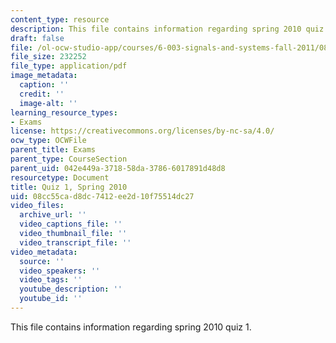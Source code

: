 ```yaml
---
content_type: resource
description: This file contains information regarding spring 2010 quiz 1.
draft: false
file: /ol-ocw-studio-app/courses/6-003-signals-and-systems-fall-2011/08cc55cad8dc7412ee2d10f75514dc27_MIT6_003F11_S10q1.pdf
file_size: 232252
file_type: application/pdf
image_metadata:
  caption: ''
  credit: ''
  image-alt: ''
learning_resource_types:
- Exams
license: https://creativecommons.org/licenses/by-nc-sa/4.0/
ocw_type: OCWFile
parent_title: Exams
parent_type: CourseSection
parent_uid: 042e449a-3718-58da-3786-6017891d48d8
resourcetype: Document
title: Quiz 1, Spring 2010
uid: 08cc55ca-d8dc-7412-ee2d-10f75514dc27
video_files:
  archive_url: ''
  video_captions_file: ''
  video_thumbnail_file: ''
  video_transcript_file: ''
video_metadata:
  source: ''
  video_speakers: ''
  video_tags: ''
  youtube_description: ''
  youtube_id: ''
---
```

This file contains information regarding spring 2010 quiz 1.